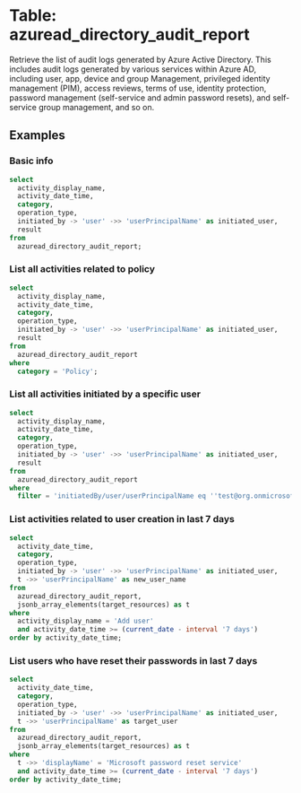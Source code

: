 # Table: azuread_directory_audit_report

Retrieve the list of audit logs generated by Azure Active Directory. This includes audit logs generated by various services within Azure AD, including user, app, device and group Management, privileged identity management (PIM), access reviews, terms of use, identity protection, password management (self-service and admin password resets), and self- service group management, and so on.

## Examples

### Basic info

```sql
select
  activity_display_name,
  activity_date_time,
  category,
  operation_type,
  initiated_by -> 'user' ->> 'userPrincipalName' as initiated_user,
  result
from
  azuread_directory_audit_report;
```

### List all activities related to policy

```sql
select
  activity_display_name,
  activity_date_time,
  category,
  operation_type,
  initiated_by -> 'user' ->> 'userPrincipalName' as initiated_user,
  result
from
  azuread_directory_audit_report
where
  category = 'Policy';
```

### List all activities initiated by a specific user

```sql
select
  activity_display_name,
  activity_date_time,
  category,
  operation_type,
  initiated_by -> 'user' ->> 'userPrincipalName' as initiated_user,
  result
from
  azuread_directory_audit_report
where
  filter = 'initiatedBy/user/userPrincipalName eq ''test@org.onmicrosoft.com''';
```

### List activities related to user creation in last 7 days

```sql
select
  activity_date_time,
  category,
  operation_type,
  initiated_by -> 'user' ->> 'userPrincipalName' as initiated_user,
  t ->> 'userPrincipalName' as new_user_name
from
  azuread_directory_audit_report,
  jsonb_array_elements(target_resources) as t
where
  activity_display_name = 'Add user'
  and activity_date_time >= (current_date - interval '7 days')
order by activity_date_time;
```

### List users who have reset their passwords in last 7 days

```sql
select
  activity_date_time,
  category,
  operation_type,
  initiated_by -> 'user' ->> 'userPrincipalName' as initiated_user,
  t ->> 'userPrincipalName' as target_user
from
  azuread_directory_audit_report,
  jsonb_array_elements(target_resources) as t
where
  t ->> 'displayName' = 'Microsoft password reset service'
  and activity_date_time >= (current_date - interval '7 days')
order by activity_date_time;
```

